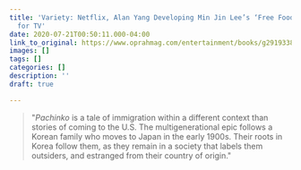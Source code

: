 ```yaml
---
title: 'Variety: Netflix, Alan Yang Developing Min Jin Lee’s ‘Free Food for Millionaires’
  for TV'
date: 2020-07-21T00:50:11.000-04:00
link_to_original: https://www.oprahmag.com/entertainment/books/g29193389/books-about-immigration/
images: []
tags: []
categories: []
description: ''
draft: true

---
```

> "_Pachinko_ is a tale of immigration within a different context than stories of coming to the U.S. The multigenerational epic follows a Korean family who moves to Japan in the early 1900s. Their roots in Korea follow them, as they remain in a society that labels them outsiders, and estranged from their country of origin."
